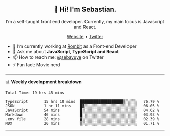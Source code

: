 <h2 align="center">👋 Hi! I'm Sebastian.</h2>
<p align="center">I’m a self-taught front end developer. Currently, my main focus is Javascript and React.</p>
<p align="center">
  <a href="https://sebastianvuye.be">Website</a> •
  <a href="https://twitter.com/sebavuye">Twitter</a>
</p>


- 🔭 I’m currently working at [Rombit](https://rombit.com/) as a Front-end Developer
- 💬 Ask me about **JavaScript, TypeScript and React**
- 📫 How to reach me: [@sebavuye](https://twitter.com/sebavuye) on Twitter
- ⚡ Fun fact: Movie nerd

-------

📊 **Weekly development breakdown**

<!--START_SECTION:waka-->

```text
Total Time: 19 hrs 45 mins

TypeScript       15 hrs 10 mins  ███████████████████▒░░░░░   76.79 %
JSON             1 hr 11 mins    █▓░░░░░░░░░░░░░░░░░░░░░░░   06.05 %
JavaScript       54 mins         █░░░░░░░░░░░░░░░░░░░░░░░░   04.62 %
Markdown         46 mins         █░░░░░░░░░░░░░░░░░░░░░░░░   03.93 %
.env file        28 mins         ▓░░░░░░░░░░░░░░░░░░░░░░░░   02.39 %
MDX              20 mins         ▒░░░░░░░░░░░░░░░░░░░░░░░░   01.71 %
```

<!--END_SECTION:waka-->
-------
